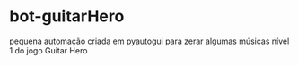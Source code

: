 # bot-guitarHero
 pequena automação criada em pyautogui para zerar algumas músicas nível 1 do jogo Guitar Hero

